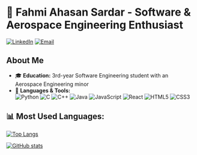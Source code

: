 # 🚀 Fahmi Ahasan Sardar - Software & Aerospace Engineering Enthusiast

[![LinkedIn](https://img.shields.io/badge/LinkedIn-Connect-blue?logo=linkedin)](www.linkedin.com/in/fahmi-sardar-ab7167322)
[![Email](https://img.shields.io/badge/Email-Contact-red?logo=gmail)](mailto:fahmi.sardar@ucalgary.ca)

## About Me  
- 🎓 **Education:** 3rd-year Software Engineering student with an Aerospace Engineering minor  
- 🔧 **Languages & Tools:**  
  ![Python](https://img.shields.io/badge/Python-3776AB?style=flat&logo=python&logoColor=white)
  ![C](https://img.shields.io/badge/C-00599C?style=flat&logo=c&logoColor=white)
  ![C++](https://img.shields.io/badge/C++-00599C?style=flat&logo=c%2B%2B&logoColor=white)
  ![Java](https://img.shields.io/badge/Java-ED8B00?style=flat&logo=java&logoColor=white)
  ![JavaScript](https://img.shields.io/badge/JavaScript-F7DF1E?style=flat&logo=javascript&logoColor=black)
  ![React](https://img.shields.io/badge/React-61DAFB?style=flat&logo=react&logoColor=black)
![HTML5](https://img.shields.io/badge/HTML5-E34F26?style=flat&logo=html5&logoColor=white)
![CSS3](https://img.shields.io/badge/CSS3-1572B6?style=flat&logo=css3&logoColor=white)

## 📊 Most Used Languages:
[![Top Langs](https://github-readme-stats.vercel.app/api/top-langs/?username=FahmiSar&layout=compact&theme=dark)](https://github.com/anuraghazra/github-readme-stats)

[![GitHub stats](https://github-readme-stats.vercel.app/api?username=FahmiSar&show_icons=true&theme=dark)](https://github.com/anuraghazra/github-readme-stats)
